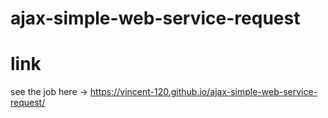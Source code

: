 # ajax-simple-web-service-request

# link
see the job here -> https://vincent-120.github.io/ajax-simple-web-service-request/
